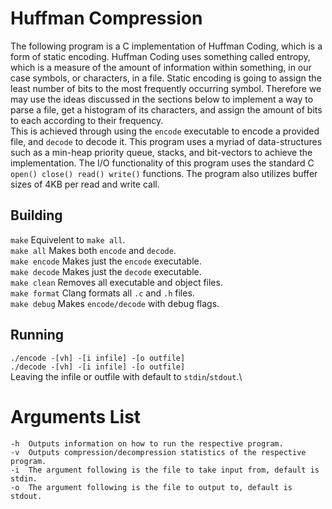 # Huffman Compression
The following program is a C implementation of Huffman Coding, which is a form of static encoding. Huffman Coding uses something called entropy, which is a measure of the amount of information within something, in our case symbols, or characters, in a file. Static encoding is going to assign the least number of bits to the most frequently occurring symbol. Therefore we may use the ideas discussed in the sections below to implement a way to parse a file, get a histogram of its characters, and assign the amount of bits to each according to their frequency.\
This is achieved through using the `encode` executable to encode a provided file, and `decode` to decode it. This program uses a myriad of data-structures such as a min-heap priority queue, stacks, and bit-vectors to achieve the implementation. The I/O functionality of this program uses the standard C `open() close() read() write()` functions. The program also utilizes buffer sizes of 4KB per read and write call.

## Building
`make`          Equivelent to `make all`.\
`make all`      Makes both `encode` and `decode`.\
`make encode`   Makes just the `encode` executable.\
`make decode`   Makes just the `decode` executable.\
`make clean`    Removes all executable and object files.\
`make format`   Clang formats all `.c` and `.h` files.\
`make debug`    Makes `encode/decode` with debug flags.

## Running
`./encode -[vh] -[i infile] -[o outfile]`\
`./decode -[vh] -[i infile] -[o outfile]`\
Leaving the infile or outfile with default to `stdin`/`stdout`.\

# Arguments List
```
-h  Outputs information on how to run the respective program.
-v  Outputs compression/decompression statistics of the respective program.
-i  The argument following is the file to take input from, default is stdin.
-o  The argument following is the file to output to, default is stdout.
```
